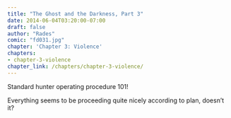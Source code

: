 ```yaml
---
title: "The Ghost and the Darkness, Part 3"
date: 2014-06-04T03:20:00-07:00
draft: false
author: "Rades"
comic: "fd031.jpg"
chapter: 'Chapter 3: Violence'
chapters:
- chapter-3-violence
chapter_link: /chapters/chapter-3-violence/
---
```


Standard hunter operating procedure 101!


Everything seems to be proceeding quite nicely according to plan, doesn’t it?

